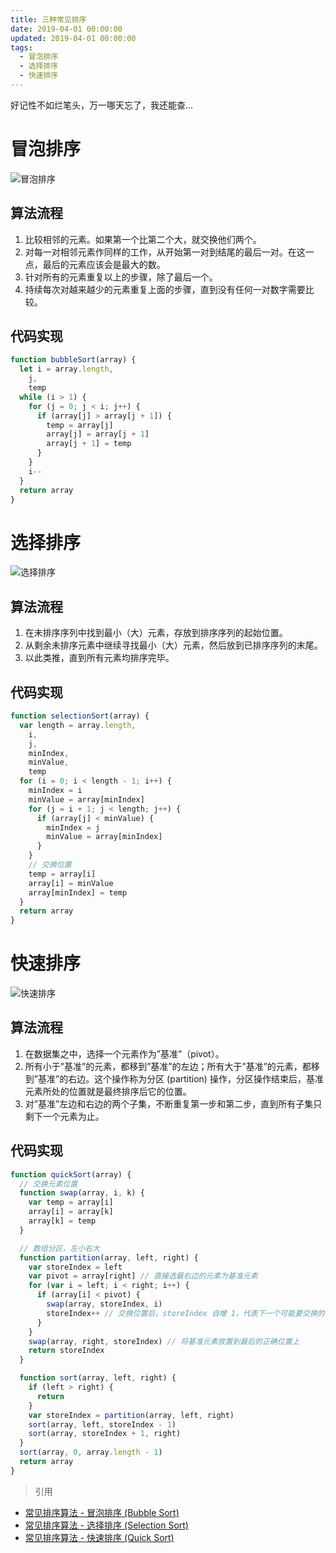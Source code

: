 ```yaml
---
title: 三种常见排序
date: 2019-04-01 00:00:00
updated: 2019-04-01 00:00:00
tags:
  - 冒泡排序
  - 选择排序
  - 快速排序
---
```


好记性不如烂笔头，万一哪天忘了，我还能查...

<!-- more -->

# 冒泡排序

![冒泡排序](https://www.google.com/url?sa=i&source=images&cd=&cad=rja&uact=8&ved=2ahUKEwiGmdamh6_hAhVBCqYKHcNsD-0QjRx6BAgBEAU&url=https%3A%2F%2Fwww.cnblogs.com%2Feniac12%2Fp%2F5329396.html&psig=AOvVaw0xPQB8eNXUhz08vcurfcT5&ust=1554213666476354)

## 算法流程

1. 比较相邻的元素。如果第一个比第二个大，就交换他们两个。
2. 对每一对相邻元素作同样的工作，从开始第一对到结尾的最后一对。在这一点，最后的元素应该会是最大的数。
3. 针对所有的元素重复以上的步骤，除了最后一个。
4. 持续每次对越来越少的元素重复上面的步骤，直到没有任何一对数字需要比较。

## 代码实现

```javascript
function bubbleSort(array) {
  let i = array.length,
    j,
    temp
  while (i > 1) {
    for (j = 0; j < i; j++) {
      if (array[j] > array[j + 1]) {
        temp = array[j]
        array[j] = array[j + 1]
        array[j + 1] = temp
      }
    }
    i--
  }
  return array
}
```

# 选择排序

![选择排序](https://upload.wikimedia.org/wikipedia/commons/9/94/Selection-Sort-Animation.gif)

## 算法流程

1. 在未排序序列中找到最小（大）元素，存放到排序序列的起始位置。
2. 从剩余未排序元素中继续寻找最小（大）元素，然后放到已排序序列的末尾。
3. 以此类推，直到所有元素均排序完毕。

## 代码实现

```javascript
function selectionSort(array) {
  var length = array.length,
    i,
    j,
    minIndex,
    minValue,
    temp
  for (i = 0; i < length - 1; i++) {
    minIndex = i
    minValue = array[minIndex]
    for (j = i + 1; j < length; j++) {
      if (array[j] < minValue) {
        minIndex = j
        minValue = array[minIndex]
      }
    }
    // 交换位置
    temp = array[i]
    array[i] = minValue
    array[minIndex] = temp
  }
  return array
}
```

# 快速排序

![快速排序](https://upload.wikimedia.org/wikipedia/commons/6/6a/Sorting_quicksort_anim.gif)

## 算法流程

1. 在数据集之中，选择一个元素作为”基准”（pivot）。
2. 所有小于”基准”的元素，都移到”基准”的左边；所有大于”基准”的元素，都移到”基准”的右边。这个操作称为分区 (partition) 操作，分区操作结束后，基准元素所处的位置就是最终排序后它的位置。
3. 对”基准”左边和右边的两个子集，不断重复第一步和第二步，直到所有子集只剩下一个元素为止。

## 代码实现

```javascript
function quickSort(array) {
  // 交换元素位置
  function swap(array, i, k) {
    var temp = array[i]
    array[i] = array[k]
    array[k] = temp
  }

  // 数组分区，左小右大
  function partition(array, left, right) {
    var storeIndex = left
    var pivot = array[right] // 直接选最右边的元素为基准元素
    for (var i = left; i < right; i++) {
      if (array[i] < pivot) {
        swap(array, storeIndex, i)
        storeIndex++ // 交换位置后，storeIndex 自增 1，代表下一个可能要交换的位置
      }
    }
    swap(array, right, storeIndex) // 将基准元素放置到最后的正确位置上
    return storeIndex
  }

  function sort(array, left, right) {
    if (left > right) {
      return
    }
    var storeIndex = partition(array, left, right)
    sort(array, left, storeIndex - 1)
    sort(array, storeIndex + 1, right)
  }
  sort(array, 0, array.length - 1)
  return array
}
```

> 引用

- [常见排序算法 - 冒泡排序 (Bubble Sort)](http://bubkoo.com/2014/01/12/sort-algorithm/bubble-sort/)
- [常见排序算法 - 选择排序 (Selection Sort)](http://bubkoo.com/2014/01/13/sort-algorithm/selection-sort/)
- [常见排序算法 - 快速排序 (Quick Sort)](http://bubkoo.com/2014/01/12/sort-algorithm/quick-sort/)

